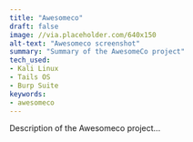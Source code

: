 ```yaml
---
title: "Awesomeco"
draft: false
image: //via.placeholder.com/640x150
alt-text: "Awesomeco screenshot"
summary: "Summary of the AwesomeCo project"
tech_used:
- Kali Linux
- Tails OS
- Burp Suite
keywords:
- awesomeco
---
```

Description of the Awesomeco project...